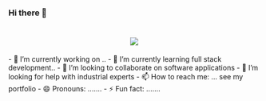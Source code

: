 ### Hi there 👋
<h1 align="center">
  <a href="https://git.io/typing-svg">
    <img src="https://readme-typing-svg.herokuapp.com/?lines=Hello,+There!+👋;I'M+Avdhesh+kumar....;Nice+to+see+you!&center=true&size=30">
  </a>
</h1>
- 🔭 I’m currently working on ..
- 🌱 I’m currently learning full stack development..
- 👯 I’m looking to collaborate on software applications
- 🤔 I’m looking for help with industrial experts
- 📫 How to reach me: ...  see my portfolio
- 😄 Pronouns: .......
- ⚡ Fun fact: .......

